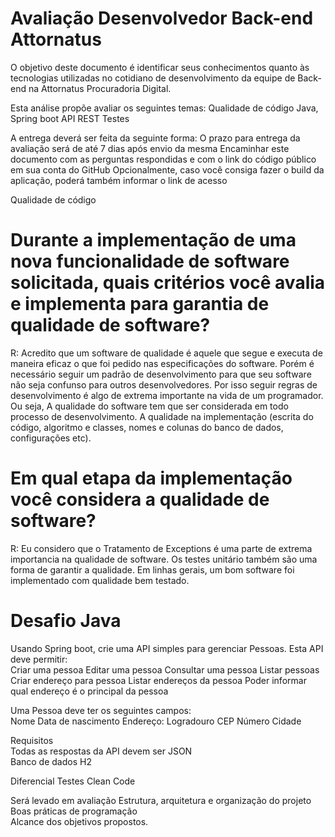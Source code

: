 # Avaliação Desenvolvedor Back-end Attornatus

O objetivo deste documento é identificar seus conhecimentos quanto às tecnologias utilizadas no cotidiano de desenvolvimento da equipe de Back-end na Attornatus Procuradoria Digital.

Esta análise propõe avaliar os seguintes temas: 
Qualidade de código
Java, Spring boot
API REST
Testes

A entrega deverá ser feita da seguinte forma:
O prazo para entrega da avaliação será de até 7 dias após envio da mesma
Encaminhar este documento com as perguntas respondidas e com o link do código público em sua conta do GitHub
Opcionalmente, caso você consiga fazer o build da aplicação, poderá também informar o link de acesso


Qualidade de código

# Durante a implementação de uma nova funcionalidade de software solicitada, quais critérios você avalia e implementa para garantia de qualidade de software?
R:
	Acredito que um software de qualidade é aquele que segue e executa de maneira eficaz o que foi pedido nas especificações do software. Porém é necessário seguir um padrão de desenvolvimento para que seu software não seja confunso para outros desenvolvedores. Por isso seguir regras de desenvolvimento é algo de extrema importante na vida de um programador. Ou seja, A qualidade do software tem que ser considerada em todo processo de desenvolvimento. A qualidade na implementação (escrita do código, algoritmo e classes, nomes e colunas do banco de dados, configurações etc).


# Em qual etapa da implementação você considera a qualidade de software?
R:
	Eu considero que o Tratamento de Exceptions é uma parte de extrema importancia na qualidade de software. Os testes unitário também são uma forma de garantir a qualidade. Em linhas gerais, um bom software foi implementado com qualidade bem testado.
	
	
# Desafio Java

Usando Spring boot, crie uma API simples para gerenciar Pessoas. Esta API deve permitir:  
Criar uma pessoa
Editar uma pessoa
Consultar uma pessoa
Listar pessoas
Criar endereço para pessoa
Listar endereços da pessoa
Poder informar qual endereço é o principal da pessoa  

Uma Pessoa deve ter os seguintes campos:  
Nome
Data de nascimento
Endereço:
Logradouro
CEP
Número
Cidade

Requisitos  
Todas as respostas da API devem ser JSON  
Banco de dados H2

Diferencial
Testes
Clean Code
 
Será levado em avaliação 
Estrutura, arquitetura e organização do projeto  
Boas práticas de programação  
Alcance dos objetivos propostos.
